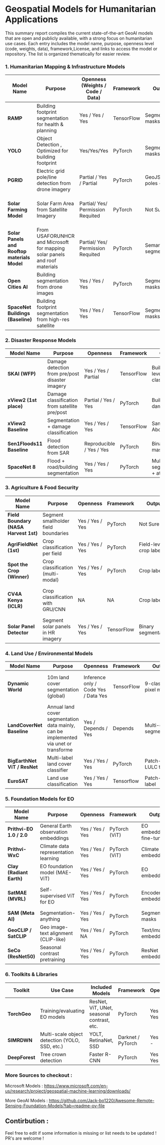 # Geospatial Models for Humanitarian Applications

This summary report compiles the current state-of-the-art GeoAI models that are open and publicly available, with a strong focus on humanitarian use cases. Each entry includes the model name, purpose, openness level (code, weights, data), framework,License, and links to access the model or repository. The list is organized thematically for easier review.

### 1. **Humanitarian Mapping & Infrastructure Models**

| **Model Name** | **Purpose** | **Openness (Weights / Code / Data)** | **Framework** | **Output** | **License** | **Source** |
| --- | --- | --- | --- | --- | --- | --- |
| **RAMP** | Building footprint segmentation for health & planning | Yes / Yes / Yes | TensorFlow | Segmentation masks | MIT | [GitHub](https://github.com/devglobalpartners/ramp-code) |
| **YOLO** | Object Detection , Optimized for building footprint | Yes/Yes/Yes | PyTorch | Segmentation masks | GNU Affero General Public License v3.0 | [GitHub](https://github.com/hotosm/fAIr-utilities/tree/master/hot_fair_utilities/model) |
| **PGRID** | Electric grid pole/line detection from drone imagery | Partial / Yes / Partial | PyTorch | GeoJSON poles + lines | MIT | [GitHub](https://github.com/USAFORUNHCRhive/turkana-grid-mapping) |
| **Solar Farming Model** | Solar Farm Area from Satellite Imagery | Partial/ Yes/ Permission Requited | PyTorch | Not Sure | MIT and CDLA-Permissive-2.0 for the data  | [GitHub](https://github.com/microsoft/solar-farms-mapping) |
| **Solar Panels and Rooftop materials Model** | From USAFORUNHCR and Microsoft for mapping solar panels and roof materials | Partial/ Yes/ Permission Requited | PyTorch | Semantic segmentation | MIT | [GitHub](https://github.com/USAFORUNHCRhive/turkana-camp-roof-mapping) |
| **Open Cities AI** | Building segmentation from drone images | Yes / Yes / Yes | PyTorch | Segmentation masks | MIT | [DrivenData GitHub](https://github.com/drivendataorg/open-cities-ai-challenge) |
| **SpaceNet Buildings (Baseline)** | Building footprint segmentation from high-res satellite | Yes / Yes / Yes | TensorFlow | Segmentation masks | Apache 2.0 | [CosmiQ GitHub](https://github.com/avanetten/CosmiQ_SN7_Baseline) |

### 2. **Disaster Response Models**

| Model Name | Purpose | Openness | Framework | Output | License | Source |
| --- | --- | --- | --- | --- | --- | --- |
| **SKAI (WFP)** | Damage detection from pre/post disaster imagery | Yes / Yes / Partial | TensorFlow | Building-level damage classification | Apache 2.0 | [Google Research GitHub](https://github.com/google-research/skai) |
| **xView2 (1st place)** | Damage classification from satellite pre/post | Partial / Yes / Yes | PyTorch | Building + damage label | MIT | [GitHub](https://github.com/DIUx-xView/xView2_first_place) |
| **xView2 Baseline** | Segmentation + damage classification | Yes / Yes / Yes | TensorFlow | Same as Above | BSD-3 | [DIUx GitHub](https://github.com/DIUx-xView/xView2_baseline) |
| **Sen1Floods11 Baseline** | Flood detection from SAR | Reproducible / Yes / Yes |  PyTorch | Binary flood masks | MIT | [Cloud to Street GitHub](https://github.com/cloudtostreet/Sen1Floods11) |
| **SpaceNet 8** | Flood + road/building segmentation | Yes / Yes / Yes | PyTorch | Multi-class segmentation + attributes | Apache 2.0 | [GitHub](https://github.com/SpaceNetChallenge/SpaceNet8) |

### 3. **Agriculture & Food Security**

| Model Name | Purpose | Openness | Framework | Output | License | Source |
| --- | --- | --- | --- | --- | --- | --- |
| **Field Boundary (NASA Harvest 1st)** | Segment smallholder field boundaries | Yes / Yes / Yes | PyTorch | Not Sure | CC 4.0 | [Radiant MLHub](https://github.com/radiantearth/model_nasa_rwanda_field_boundary_competition_gold) |
| **AgriFieldNet (1st)** | Crop classification per field | Yes / Yes / Yes | PyTorch | Field-level crop label | CC 4.0 | [Radiant MLHub](https://github.com/radiantearth/model_ecaas_agrifieldnet_gold) |
| **Spot the Crop (Winner)** | Crop classification (multi-modal) | Yes / Yes / Yes | PyTorch | Crop label | Apache 2.0 | [Radiant Earth GitHub](https://github.com/radiantearth/spot-the-crop-challenge) |
| **CV4A Kenya (ICLR)** | Crop classification with GRU/CNN | NA | NA | Crop label | Not Sure , Couldn’t Find repo | [Zindi](https://zindi.africa/competitions/iclr-workshop-challenge-2-radiant-earth-computer-vision-for-crop-recognition/data) |
| **Solar Panel Detector** | Segment solar panels in HR imagery | Yes / Yes / Yes |  TensorFlow | Binary segmentation | MIT | [GitHub](https://github.com/A-Stangeland/SolarDetection) |

### 4. **Land Use / Environmental Models**

| Model Name | Purpose | Openness | Framework | Output | License | Source |
| --- | --- | --- | --- | --- | --- | --- |
| **Dynamic World** | 10m land cover segmentation (global) | Inference only / Code Yes / Data Yes | TensorFlow | 9-class per-pixel map | Apache 2.0 (code), CC-BY (data) | [GitHub](https://github.com/google/dynamicworld/tree/master) |
| **LandCoverNet Baseline** | Annual land cover segmentation data mainly, can be implemented via unet or transforme | Yes / Depends / Yes | Depends | Multi-class segmentation | Apache 2.0 | [Sample Implementation](https://github.com/pavlo-seimskyi/semantic-segmentation-satellite-imagery), [Data Source](https://source.coop/repositories/radiantearth/landcovernet/description)  |
| **BigEarthNet ViT / ResNet** | Multi-label land cover classifier | Yes / Yes / Yes | PyTorch | Patch-level LULC tags | MIT | [Hugging Face](https://huggingface.co/BIFOLD-BigEarthNetv2-0), [Code](https://git.tu-berlin.de/rsim/reben-training-scripts)  |
| **EuroSAT** | Land use classification | Yes / Yes / Yes | Tensorflow | Patch-level label | MIT | [GitHub](https://github.com/phelber/EuroSAT), [Collab](https://colab.research.google.com/github/e-chong/Remote-Sensing/blob/master/EuroSAT%20Land%20Cover%20Classification/EuroSAT%20Land%20Use%20and%20Land%20Cover%20Classification%20using%20Deep%20Learning.ipynb) |

### 5. **Foundation Models for EO**

| Model Name | Purpose | Openness | Framework | Output | License | Source |
| --- | --- | --- | --- | --- | --- | --- |
| **Prithvi-EO 1.0 / 2.0** | General Earth observation embeddings | Yes / Yes / Yes | PyTorch (ViT) | EO embeddings / fine-tune | Apache 2.0 | [Hugging Face](https://huggingface.co/ibm-nasa-geospatial) |
| **Prithvi-WxC** | Climate data representation learning | Yes / Yes / Yes | PyTorch (ViT) | Climate embeddings | Apache 2.0 | [Hugging Face](https://huggingface.co/ibm-nasa-geospatial) |
| **Clay (Radiant Earth)** | EO foundation model (MAE-ViT) | Yes / Yes / Yes | PyTorch | EO embeddings | Apache 2.0 | [Hugging Face](https://huggingface.co/made-with-clay/Clay) |
| **SatMAE (MVRL)** | Self-supervised ViT for EO | Yes / Yes / Yes | PyTorch | Encoder embeddings | Attribution-NonCommercial 4.0 International | [GitHub](https://github.com/sustainlab-group/SatMAE) |
| **SAM (Meta AI)** | Segmentation-anything | Yes / Yes / Yes | PyTorch | Segmentation masks | Apache 2.0 | [GitHub](https://github.com/facebookresearch/segment-anything) |
| **GeoCLIP / SatCLIP** | Geo image-text alignment (CLIP-like) | Yes / Yes / NA | PyTorch | Text/image embeddings | MIT | [GitHub](https://github.com/VicenteVivan/geo-clip) |
| **SeCo (ResNet50)** | Seasonal contrast pretraining | Yes / Yes / Yes | PyTorch | ResNet embeddings | MIT | [GitHub](https://github.com/ServiceNow/seasonal-contrast) |

### 6. **Toolkits & Libraries**

| Toolkit | Use Case | Included Models | Framework | Openness | License | Link |
| --- | --- | --- | --- | --- | --- | --- |
| **TorchGeo** | Training/evaluating EO models | ResNet, ViT, UNet, seasonal contrast, etc. | PyTorch | Yes / Yes / Yes | MIT | [GitHub](https://github.com/microsoft/torchgeo) |
| **SIMRDWN** | Multi-scale object detection (YOLO, SSD, etc.) | YOLT, RetinaNet, SSD | Darknet / PyTorch | Yes / Yes / - | MIT | [GitHub](https://github.com/CosmiQ/SIMRDWN) |
| **DeepForest** | Tree crown detection | Faster R-CNN | PyTorch | Yes / Yes / Yes | MIT | [GitHub](https://github.com/weecology/DeepForest) |

### More Sources  to checkout :

Microsoft Models : https://www.microsoft.com/en-us/research/project/geospatial-machine-learning/downloads/ 

More GeoAI Models : https://github.com/Jack-bo1220/Awesome-Remote-Sensing-Foundation-Models?tab=readme-ov-file


## Contirbution : 

Feel free to edit if some information is missing or list needs to be updated ! PR's are welcome ! 
